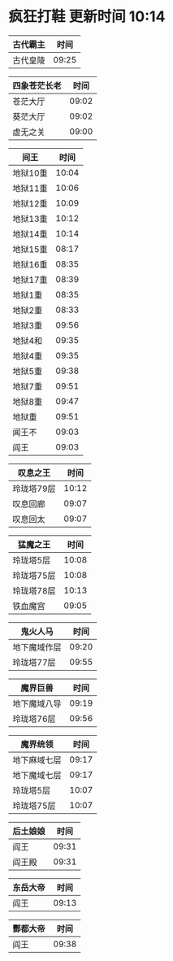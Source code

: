 # 疯狂打鞋 更新时间 10:14

| 古代霸主   | 时间    |
|--------|-------|
| 古代皇陵 | 09:25 |

| 四象苍茫长老   | 时间    |
|--------|-------|
| 苍茫大厅 | 09:02 |
| 葵茫大厅 | 09:02 |
| 虚无之关 | 09:00 |

| 间王   | 时间    |
|--------|-------|
| 地狱10重 | 10:04 |
| 地狱11重 | 10:06 |
| 地狱12重 | 10:09 |
| 地狱13重 | 10:12 |
| 地狱14重 | 10:14 |
| 地狱15重 | 08:17 |
| 地狱16重 | 08:35 |
| 地狱17重 | 08:39 |
| 地狱1重 | 08:35 |
| 地狱2重 | 08:33 |
| 地狱3重 | 09:56 |
| 地狱4和 | 09:35 |
| 地狱4重 | 09:35 |
| 地狱5重 | 09:38 |
| 地狱7重 | 09:51 |
| 地狱8重 | 09:47 |
| 地狱重 | 09:51 |
| 闻王不 | 09:03 |
| 阎王 | 09:03 |

| 叹息之王   | 时间    |
|--------|-------|
| 玲珑塔79层 | 10:12 |
| 叹息回廊 | 09:07 |
| 叹息回太 | 09:07 |

| 猛魔之王   | 时间    |
|--------|-------|
| 玲珑塔5层 | 10:08 |
| 玲珑塔75层 | 10:08 |
| 玲珑塔78层 | 10:13 |
| 铁血魔宫 | 09:05 |

| 鬼火人马   | 时间    |
|--------|-------|
| 地下魔域作层 | 09:20 |
| 玲珑塔77层 | 09:55 |

| 魔界巨兽   | 时间    |
|--------|-------|
| 地下魔域八导 | 09:19 |
| 玲珑塔76层 | 09:56 |

| 魔界统领   | 时间    |
|--------|-------|
| 地下麻域七层 | 09:17 |
| 地下魔域七层 | 09:17 |
| 玲珑塔5层 | 10:07 |
| 玲珑塔75层 | 10:07 |

| 后土娘娘   | 时间    |
|--------|-------|
| 阎王 | 09:31 |
| 阎王殿 | 09:31 |

| 东岳大帝   | 时间    |
|--------|-------|
| 阎王 | 09:13 |

| 酆都大帝   | 时间    |
|--------|-------|
| 阎王 | 09:38 |